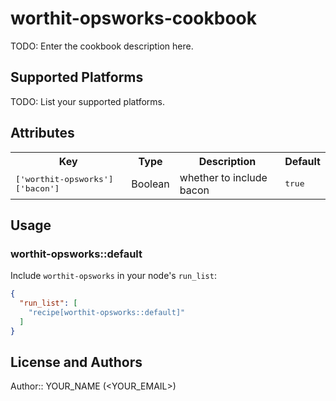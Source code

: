 # worthit-opsworks-cookbook

TODO: Enter the cookbook description here.

## Supported Platforms

TODO: List your supported platforms.

## Attributes

<table>
  <tr>
    <th>Key</th>
    <th>Type</th>
    <th>Description</th>
    <th>Default</th>
  </tr>
  <tr>
    <td><tt>['worthit-opsworks']['bacon']</tt></td>
    <td>Boolean</td>
    <td>whether to include bacon</td>
    <td><tt>true</tt></td>
  </tr>
</table>

## Usage

### worthit-opsworks::default

Include `worthit-opsworks` in your node's `run_list`:

```json
{
  "run_list": [
    "recipe[worthit-opsworks::default]"
  ]
}
```

## License and Authors

Author:: YOUR_NAME (<YOUR_EMAIL>)
